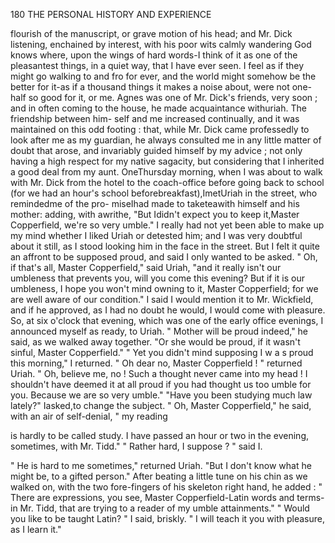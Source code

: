 180             THE PERSONAL HISTORY AND EXPERIENCE

flourish of the manuscript, or grave motion of his head; and Mr. Dick
listening, enchained by interest, with his poor wits calmly wandering God
knows where, upon the wings of hard words-I think of it as one of the
pleasantest things, in a quiet way, that I have ever seen. I feel as if they
might go walking to and fro for ever, and the world might somehow be
the better for it-as if a thousand things it makes a noise about, were not
one-half so good for it, or me.
   Agnes was one of Mr. Dick's friends, very soon ; and in often coming to
the house, he made acquaintance withuriah. The friendship between him-
self and me increased continually, and it was maintained on this odd footing :
that, while Mr. Dick came professedly to look after me as my guardian, he
always consulted me in any little matter of doubt that arose, and invariably
guided himself by my advice ; not only having a high respect for my native
 sagacity, but considering that I inherited a good deal from my aunt.
    OneThursday morning, when I was about to walk with Mr. Dick from the
hotel to the coach-office before going back to school (for we had an hour's
school beforebreakfast),ImetUriah in the street, who remindedme of the pro-
miseIhad made to taketeawith himself and his mother: adding, with awrithe,
"But Ididn't expect you to keep it,Master Copperfield, we're so very umble."
   I really had not yet been able to make up my mind whether I liked
Uriah or detested him; and I was very doubtful about it still, as I stood
looking him in the face in the street. But I felt it quite an affront to
be supposed proud, and said I only wanted to be asked.
   " Oh, if that's all, Master Copperfield," said Uriah, "and it really isn't
our umbleness that prevents you, will you come this evening? But if it
is our umbleness, I hope you won't mind owning to it, Master Copperfield;
for we are well aware of our condition."
   I said I would mention it to Mr. Wickfield, and if he approved, as I had no
doubt he would, I would come with pleasure. So, at six o'clock that evening,
which was one of the early office evenings, I announced myself as ready,
to Uriah.
   " Mother will be proud indeed," he said, as we walked away together.
"Or she would be proud, if it wasn't sinful, Master Copperfield."
   " Yet you didn't mind supposing I w a s proud this morning," I returned.
   " Oh dear no, Master Copperfield ! " returned Uriah. " Oh, believe me,
no ! Such a thought never came into my head ! I shouldn't have deemed
it at all proud if you had thought us too umble for you. Because we are
so very umble."
   "Have you been studying much law lately?" Iasked,to change the subject.
    " Oh, Master Copperfield," he said, with an air of self-denial, " my reading

is hardly to be called study. I have passed an hour or two in the evening,
sometimes, with Mr. Tidd."
    " Rather hard, I suppose ? " said I.

   " He is hard to me sometimes," returned Uriah. "But I don't know
what he might be, to a gifted person."
   After beating a little tune on his chin as we walked on, with the two
fore-fingers of his skeleton right hand, he added :
   " There are expressions, you see, Master Copperfield-Latin words and
terms-in Mr. Tidd, that are trying to a reader of my umble attainments."
   " Would you like to be taught Latin? " I said, briskly.        " I will teach
it you with pleasure, as I learn it."
